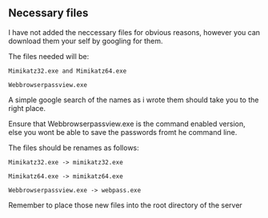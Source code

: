 ## Necessary files

I have not added the neccessary files for obvious reasons, however you can download them your self by googling for them.

The files needed will be:

    Mimikatz32.exe and Mimikatz64.exe
  
    Webbrowserpassview.exe
  
A simple google search of the names as i wrote them should take you to the right place.

Ensure that Webbrowserpassview.exe is the command enabled version, else you wont be able to save the passwords fromt he command line.

The files should be renames as follows:

    Mimikatz32.exe -> mimikatz32.exe
  
    Mimikatz64.exe -> mimikatz64.exe
  
    Webbrowserpassview.exe -> webpass.exe


Remember to place those new files into the root directory of the server
